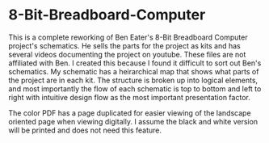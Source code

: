 # 8-Bit-Breadboard-Computer
  This is a complete reworking of Ben Eater's 8-Bit Breadboard Computer project's schematics. He sells the parts for the project as kits and has several videos documenting the project on youtube. These files are not affiliated with Ben. I created this because I found it difficult to sort out Ben's schematics. My schematic has a heirarchical map that shows what parts of the project are in each kit. The structure is broken up into logical elements, and most importantly the flow of each schematic is top to bottom and left to right with intuitive design flow as the most important presentation factor. 
 
  The color PDF has a page duplicated for easier viewing of the landscape oriented page when viewing digitally. I assume the black and white version will be printed and does not need this feature.  
